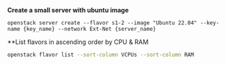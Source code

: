 **Create a small server with ubuntu image**
```shell script
openstack server create --flavor s1-2 --image "Ubuntu 22.04" --key-name {key_name} --network Ext-Net {server_name}
```
**List flavors in ascending order by CPU & RAM
```bash
openstack flavor list --sort-column VCPUs --sort-column RAM
```
